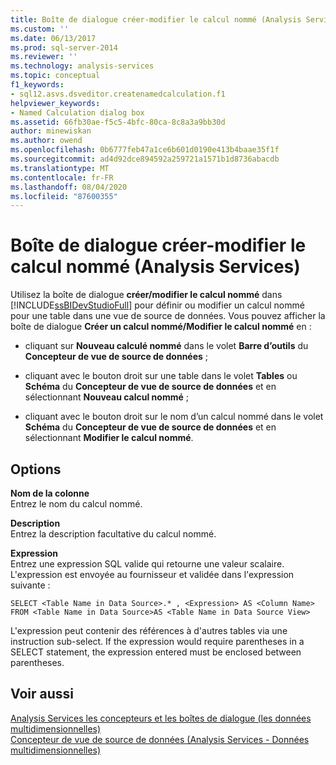 ```yaml
---
title: Boîte de dialogue créer-modifier le calcul nommé (Analysis Services) | Microsoft Docs
ms.custom: ''
ms.date: 06/13/2017
ms.prod: sql-server-2014
ms.reviewer: ''
ms.technology: analysis-services
ms.topic: conceptual
f1_keywords:
- sql12.asvs.dsveditor.createnamedcalculation.f1
helpviewer_keywords:
- Named Calculation dialog box
ms.assetid: 66fb30ae-f5c5-4bfc-80ca-8c8a3a9bb30d
author: minewiskan
ms.author: owend
ms.openlocfilehash: 0b6777feb47a1ce6b601d0190e413b4baae35f1f
ms.sourcegitcommit: ad4d92dce894592a259721a1571b1d8736abacdb
ms.translationtype: MT
ms.contentlocale: fr-FR
ms.lasthandoff: 08/04/2020
ms.locfileid: "87600355"
---
```

# <a name="create-edit-named-calculation-dialog-box-analysis-services"></a>Boîte de dialogue créer-modifier le calcul nommé (Analysis Services)
  Utilisez la boîte de dialogue **créer/modifier le calcul nommé** dans [!INCLUDE[ssBIDevStudioFull](../includes/ssbidevstudiofull-md.md)] pour définir ou modifier un calcul nommé pour une table dans une vue de source de données. Vous pouvez afficher la boîte de dialogue **Créer un calcul nommé/Modifier le calcul nommé** en :  
  
-   cliquant sur **Nouveau calculé nommé** dans le volet **Barre d’outils** du **Concepteur de vue de source de données** ;  
  
-   cliquant avec le bouton droit sur une table dans le volet **Tables** ou **Schéma** du **Concepteur de vue de source de données** et en sélectionnant **Nouveau calcul nommé** ;  
  
-   cliquant avec le bouton droit sur le nom d’un calcul nommé dans le volet **Schéma** du **Concepteur de vue de source de données** et en sélectionnant **Modifier le calcul nommé**.  
  
## <a name="options"></a>Options  
 **Nom de la colonne**  
 Entrez le nom du calcul nommé.  
  
 **Description**  
 Entrez la description facultative du calcul nommé.  
  
 **Expression**  
 Entrez une expression SQL valide qui retourne une valeur scalaire. L'expression est envoyée au fournisseur et validée dans l'expression suivante :  
  
```  
SELECT <Table Name in Data Source>.* , <Expression> AS <Column Name> FROM <Table Name in Data Source>AS <Table Name in Data Source View>  
```  
  
 L'expression peut contenir des références à d'autres tables via une instruction sub-select. If the expression would require parentheses in a SELECT statement, the expression entered must be enclosed between parentheses.  
  
## <a name="see-also"></a>Voir aussi  
 [Analysis Services les concepteurs et les boîtes de dialogue &#40;les données multidimensionnelles&#41;](analysis-services-designers-and-dialog-boxes-multidimensional-data.md)   
 [Concepteur de vue de source de données &#40;Analysis Services - Données multidimensionnelles&#41;](data-source-view-designer-analysis-services-multidimensional-data.md)  
  
  
